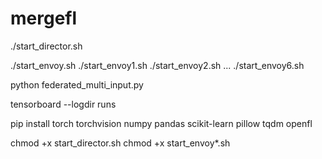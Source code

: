 # mergefl

<!-- Start the Director: -->
./start_director.sh

<!-- Start Envoys: -->
./start_envoy.sh
./start_envoy1.sh
./start_envoy2.sh
...
./start_envoy6.sh

<!-- Start the Federation and Training: -->
python federated_multi_input.py

<!-- TensorBoard: Start TensorBoard to monitor metrics: -->
tensorboard --logdir runs

<!-- Necessary library: PYTHON: 3.8.20-->
pip install torch torchvision numpy pandas scikit-learn pillow tqdm openfl

<!-- Run permission: -->
chmod +x start_director.sh
chmod +x start_envoy*.sh





